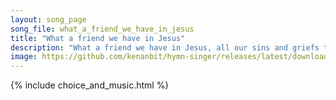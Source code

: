```yaml
---
layout: song_page
song_file: what_a_friend_we_have_in_jesus
title: "What a friend we have in Jesus"
description: "What a friend we have in Jesus, all our sins and griefs to bear! What a privilege to carry ev'rything to God in prayer! Oh, what peace we often forfei... christian 4part acapella 3verse musicbyother textbyother"
image: https://github.com/kenanbit/hymn-singer/releases/latest/download/what_a_friend_we_have_in_jesus-trad.png
---
```


{% include choice_and_music.html %}